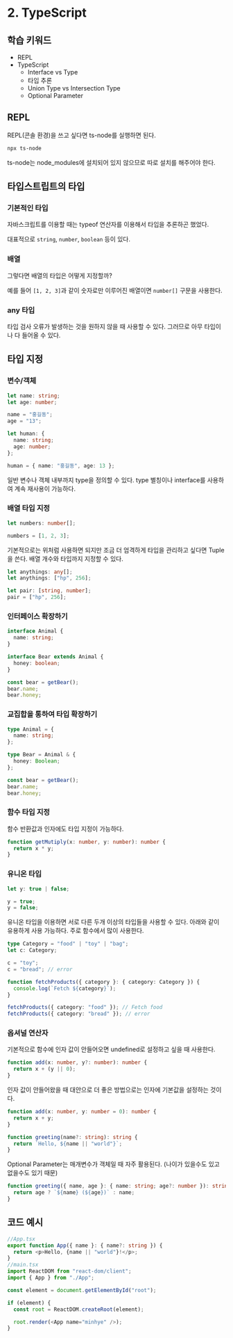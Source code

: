 # 2. TypeScript

## 학습 키워드

- REPL
- TypeScript
  - Interface vs Type
  - 타입 추론
  - Union Type vs Intersection Type
  - Optional Parameter

## REPL

REPL(콘솔 환경)을 쓰고 싶다면 ts-node를 실행하면 된다.

```bash
npx ts-node
```

ts-node는 node_modules에 설치되어 있지 않으므로 따로 설치를 해주어야 한다.

## 타입스트립트의 타입

### 기본적인 타입

자바스크립트를 이용할 때는 typeof 연산자를 이용해서 타입을 추론하곤 했었다.

대표적으로 `string`, `number`, `boolean` 등이 있다.

### 배열

그렇다면 배열의 타입은 어떻게 지정할까?

예를 들어 `[1, 2, 3]`과 같이 숫자로만 이루어진 배열이면 `number[]` 구문을 사용한다.

### any 타입

타입 검사 오류가 발생하는 것을 원하지 않을 때 사용할 수 있다. 그러므로 아무 타입이나 다 들어올 수 있다.

## 타입 지정

### 변수/객체

```typescript
let name: string;
let age: number;

name = "홍길동";
age = "13";

let human: {
  name: string;
  age: number;
};

human = { name: "홍길동", age: 13 };
```

일반 변수나 객체 내부까지 type을 정의할 수 있다.
type 별칭이나 interface를 사용하여 계속 재사용이 가능하다.

### 배열 타입 지정

```typescript
let numbers: number[];

numbers = [1, 2, 3];
```

기본적으로는 위처럼 사용하면 되지만 조금 더 엄격하게 타입을 관리하고 싶다면 Tuple을 쓴다. 배열 개수와 타입까지 지정할 수 있다.

```typescript
let anythings: any[];
let anythings: ["hp", 256];

let pair: [string, number];
pair = ["hp", 256];
```

### 인터페이스 확장하기

```typescript
interface Animal {
  name: string;
}

interface Bear extends Animal {
  honey: boolean;
}

const bear = getBear();
bear.name;
bear.honey;
```

### 교집합을 통하여 타입 확장하기

```typescript
type Animal = {
  name: string;
};

type Bear = Animal & {
  honey: Boolean;
};

const bear = getBear();
bear.name;
bear.honey;
```

### 함수 타입 지정

함수 반환값과 인자에도 타입 지정이 가능하다.

```typescript
function getMutiply(x: number, y: number): number {
  return x * y;
}
```

### 유니온 타입

```typescript
let y: true | false;

y = true;
y = false;
```

유니온 타입을 이용하면 서로 다른 두개 이상의 타입들을 사용할 수 있다.
아래와 같이 유용하게 사용 가능하다. 주로 함수에서 많이 사용한다.

```typescript
type Category = "food" | "toy" | "bag";
let c: Category;

c = "toy";
c = "bread"; // error

function fetchProducts({ category }: { category: Category }) {
  console.log(`Fetch ${category}`);
}

fetchProducts({ category: "food" }); // Fetch food
fetchProducts({ category: "bread" }); // error
```

### 옵셔널 연산자

기본적으로 함수에 인자 값이 안들어오면 undefined로 설정하고 싶을 때 사용한다.

```typescript
function add(x: number, y?: number): number {
  return x + (y || 0);
}
```

인자 값이 안들어왔을 때 대안으로 더 좋은 방법으로는 인자에 기본값을 설정하는 것이다.

```typescript
function add(x: number, y: number = 0): number {
  return x + y;
}

function greeting(name?: string): string {
  return `Hello, ${name || "world"}`;
}
```

Optional Parameter는 매개변수가 객체일 때 자주 활용된다. (나이가 있을수도 있고 없을수도 있기 때문)

```typescript
function greeting({ name, age }: { name: string; age?: number }): string {
  return age ? `${name} (${age})` : name;
}
```

## 코드 예시

```typescript
//App.tsx
export function App({ name }: { name?: string }) {
  return <p>Hello, {name || "world"}!</p>;
}
//main.tsx
import ReactDOM from "react-dom/client";
import { App } from "./App";

const element = document.getElementById("root");

if (element) {
  const root = ReactDOM.createRoot(element);

  root.render(<App name="minhye" />);
}
```
